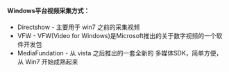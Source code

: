 #### Windows平台视频采集方式：
- Directshow - 主要用于 win7 之前的采集视频
- VFW - VFW(Video for Windows)是Microsoft推出的关于数字视频的一个软件开发包
- MediaFundation - 从 vista 之后推出的一套全新的 多媒体SDK，简单方便，从 Win7 开始成熟起来